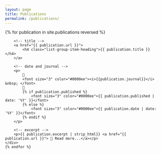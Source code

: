```yaml
---
layout: page
title: Publications
permalink: /publications/
---
```


<div class="list-group">
	{% for publication in site.publications reversed %}	<!--order by date and default "reversed"-->
	<div class="list-group-item">
	
		<!-- title -->
		<a href="{{ publication.url }}">
			<h4 class="list-group-item-heading">{{ publication.title }}</h4>
		</a>
		
		<!-- date and journal -->
		<p>
			📰 
			<font size="3" color="#0000ee"><i>{{publication.journal}}</i> &nbsp; </font>
			📅 
			{% if publication.published %}
				<font size="3" color="#0000ee">{{ publication.published | date: '%Y' }}</font>
			{% else %}
				<font size="3" color="#0000ee">{{ publication.date | date: '%Y' }}</font>
			{% endif %}
		</p>
		
		<!-- excerpt -->
		<p>{{ publication.excerpt | strip_html}} <a href="{{ publication.url }}"> 🔗 Read more...</a></p>
	</div>
	{% endfor %}
</div>